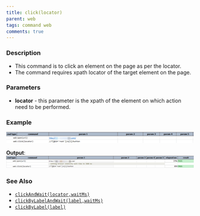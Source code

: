 ```yaml
---
title: click(locator)
parent: web
tags: command web
comments: true
---
```


### Description

- This command is to click an element on the page as per the locator.
- The command requires xpath locator of the target element on the page.

### Parameters

- **locator** - this parameter is the xpath of the element on which action need to be performed.

### Example

![](image/click_01.png)

**Output**:<br/>
![](image/click_02.png)

### See Also

- [`clickAndWait(locator,waitMs)`](clickAndWait(locator,waitMs).html)
- [`clickByLabelAndWait(label,waitMs)`](clickByLabelAndWait(label,waitMs).html)
- [`clickByLabel(label)`](clickByLabel(label).html)